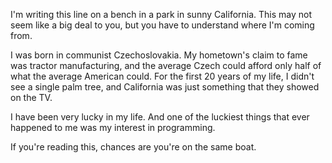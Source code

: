 I'm writing this line on a bench in a park in sunny California. This may not seem like a big deal to you, but you have to understand where I'm coming from. 

I was born in communist Czechoslovakia. My hometown's claim to fame was tractor manufacturing, and the average Czech could afford only half of what the average American could. For the first 20 years of my life, I didn't see a single palm tree, and California was just something that they showed on the TV.

I have been very lucky in my life. And one of the luckiest things that ever happened to me was my interest in programming.

If you're reading this, chances are you're on the same boat.
